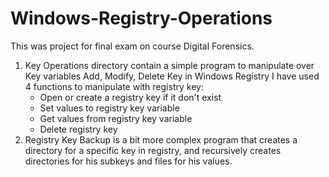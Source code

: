 # Windows-Registry-Operations

This was project for final exam on course Digital Forensics.

1. Key Operations directory contain a simple program to manipulate over Key variables
   Add, Modify, Delete Key in Windows Registry
   I have used 4 functions to manipulate with registry key:
    - Open or create a registry key if it don't exist
    - Set values to registry key variable
    - Get values from registry key variable
    - Delete registry key
 2. Registry Key Backup is a bit more complex program that creates a directory for a specific key in registry,
    and recursively creates directories for his subkeys and files for his values.
